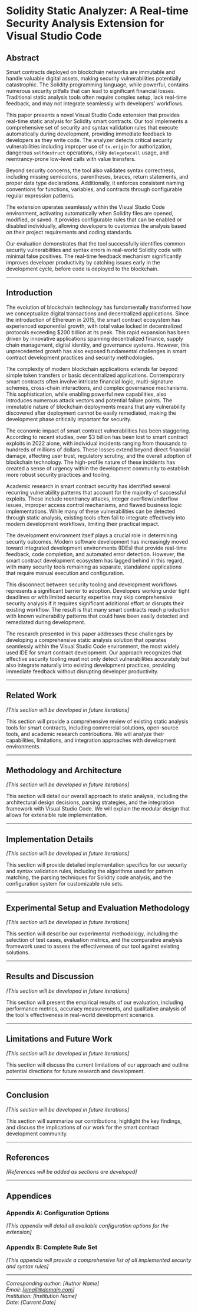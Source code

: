 # Solidity Static Analyzer: A Real-time Security Analysis Extension for Visual Studio Code

## Abstract

Smart contracts deployed on blockchain networks are immutable and handle valuable digital assets, making security vulnerabilities potentially catastrophic. The Solidity programming language, while powerful, contains numerous security pitfalls that can lead to significant financial losses. Traditional static analysis tools often require complex setup, lack real-time feedback, and may not integrate seamlessly with developers' workflows.

This paper presents a novel Visual Studio Code extension that provides real-time static analysis for Solidity smart contracts. Our tool implements a comprehensive set of security and syntax validation rules that execute automatically during development, providing immediate feedback to developers as they write code. The analyzer detects critical security vulnerabilities including improper use of `tx.origin` for authorization, dangerous `selfdestruct` operations, risky `delegatecall` usage, and reentrancy-prone low-level calls with value transfers.

Beyond security concerns, the tool also validates syntax correctness, including missing semicolons, parentheses, braces, return statements, and proper data type declarations. Additionally, it enforces consistent naming conventions for functions, variables, and contracts through configurable regular expression patterns.

The extension operates seamlessly within the Visual Studio Code environment, activating automatically when Solidity files are opened, modified, or saved. It provides configurable rules that can be enabled or disabled individually, allowing developers to customize the analysis based on their project requirements and coding standards.

Our evaluation demonstrates that the tool successfully identifies common security vulnerabilities and syntax errors in real-world Solidity code with minimal false positives. The real-time feedback mechanism significantly improves developer productivity by catching issues early in the development cycle, before code is deployed to the blockchain.

---

## Introduction

The evolution of blockchain technology has fundamentally transformed how we conceptualize digital transactions and decentralized applications. Since the introduction of Ethereum in 2015, the smart contract ecosystem has experienced exponential growth, with total value locked in decentralized protocols exceeding $200 billion at its peak. This rapid expansion has been driven by innovative applications spanning decentralized finance, supply chain management, digital identity, and governance systems. However, this unprecedented growth has also exposed fundamental challenges in smart contract development practices and security methodologies.

The complexity of modern blockchain applications extends far beyond simple token transfers or basic decentralized applications. Contemporary smart contracts often involve intricate financial logic, multi-signature schemes, cross-chain interactions, and complex governance mechanisms. This sophistication, while enabling powerful new capabilities, also introduces numerous attack vectors and potential failure points. The immutable nature of blockchain deployments means that any vulnerability discovered after deployment cannot be easily remediated, making the development phase critically important for security.

The economic impact of smart contract vulnerabilities has been staggering. According to recent studies, over $3 billion has been lost to smart contract exploits in 2022 alone, with individual incidents ranging from thousands to hundreds of millions of dollars. These losses extend beyond direct financial damage, affecting user trust, regulatory scrutiny, and the overall adoption of blockchain technology. The high-profile nature of these incidents has created a sense of urgency within the development community to establish more robust security practices and tooling.

Academic research in smart contract security has identified several recurring vulnerability patterns that account for the majority of successful exploits. These include reentrancy attacks, integer overflow/underflow issues, improper access control mechanisms, and flawed business logic implementations. While many of these vulnerabilities can be detected through static analysis, existing tools often fail to integrate effectively into modern development workflows, limiting their practical impact.

The development environment itself plays a crucial role in determining security outcomes. Modern software development has increasingly moved toward integrated development environments (IDEs) that provide real-time feedback, code completion, and automated error detection. However, the smart contract development ecosystem has lagged behind in this regard, with many security tools remaining as separate, standalone applications that require manual execution and configuration.

This disconnect between security tooling and development workflows represents a significant barrier to adoption. Developers working under tight deadlines or with limited security expertise may skip comprehensive security analysis if it requires significant additional effort or disrupts their existing workflow. The result is that many smart contracts reach production with known vulnerability patterns that could have been easily detected and remediated during development.

The research presented in this paper addresses these challenges by developing a comprehensive static analysis solution that operates seamlessly within the Visual Studio Code environment, the most widely used IDE for smart contract development. Our approach recognizes that effective security tooling must not only detect vulnerabilities accurately but also integrate naturally into existing development practices, providing immediate feedback without disrupting developer productivity.

---

## Related Work

*[This section will be developed in future iterations]*

This section will provide a comprehensive review of existing static analysis tools for smart contracts, including commercial solutions, open-source tools, and academic research contributions. We will analyze their capabilities, limitations, and integration approaches with development environments.

---

## Methodology and Architecture

*[This section will be developed in future iterations]*

This section will detail our overall approach to static analysis, including the architectural design decisions, parsing strategies, and the integration framework with Visual Studio Code. We will explain the modular design that allows for extensible rule implementation.

---

## Implementation Details

*[This section will be developed in future iterations]*

This section will provide detailed implementation specifics for our security and syntax validation rules, including the algorithms used for pattern matching, the parsing techniques for Solidity code analysis, and the configuration system for customizable rule sets.

---

## Experimental Setup and Evaluation Methodology

*[This section will be developed in future iterations]*

This section will describe our experimental methodology, including the selection of test cases, evaluation metrics, and the comparative analysis framework used to assess the effectiveness of our tool against existing solutions.

---

## Results and Discussion

*[This section will be developed in future iterations]*

This section will present the empirical results of our evaluation, including performance metrics, accuracy measurements, and qualitative analysis of the tool's effectiveness in real-world development scenarios.

---

## Limitations and Future Work

*[This section will be developed in future iterations]*

This section will discuss the current limitations of our approach and outline potential directions for future research and development.

---

## Conclusion

*[This section will be developed in future iterations]*

This section will summarize our contributions, highlight the key findings, and discuss the implications of our work for the smart contract development community.

---

## References

*[References will be added as sections are developed]*

---

## Appendices

### Appendix A: Configuration Options

*[This appendix will detail all available configuration options for the extension]*

### Appendix B: Complete Rule Set

*[This appendix will provide a comprehensive list of all implemented security and syntax rules]*

---

*Corresponding author: [Author Name]*  
*Email: [email@domain.com]*  
*Institution: [Institution Name]*  
*Date: [Current Date]*
